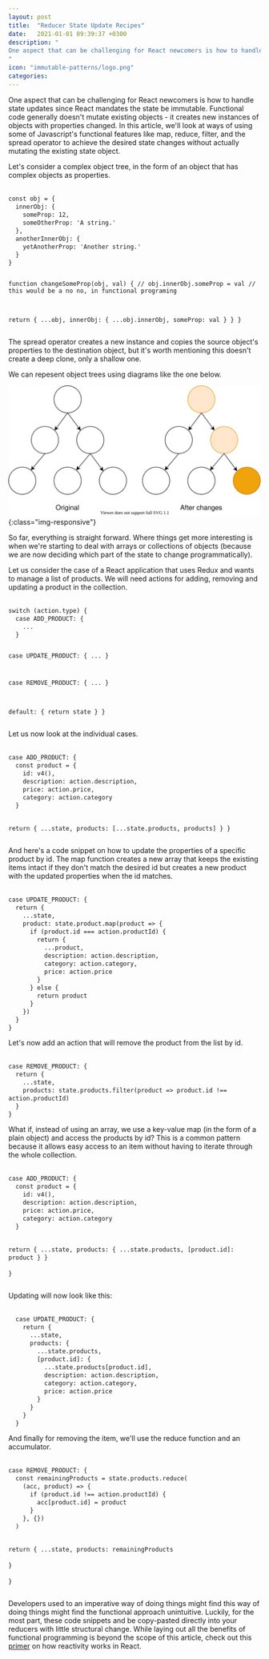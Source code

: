 ```yaml
---
layout: post
title:  "Reducer State Update Recipes"
date:   2021-01-01 09:39:37 +0300
description: "
One aspect that can be challenging for React newcomers is how to handle state updates since React mandates the state be immutable. Functional code generally doesn't mutate existing objects - it creates new instances of objects with properties changed. In this article, we'll look at ways of using some of Javascript's functional features like map, reduce, filter, and the spread operator to achieve the state changes without actually mutating the existing state object.
"
icon: "immutable-patterns/logo.png"
categories:
---
```

One aspect that can be challenging for React newcomers is how to handle state updates since React mandates the state be immutable. Functional code generally doesn't mutate existing objects - it creates new instances of objects with properties changed. In this article, we'll look at ways of using some of Javascript's functional features like <span class="code">map</span>, <span class="code">reduce</span>, <span class="code">filter</span>, and the spread operator to achieve the desired state changes without actually mutating the existing state object.

Let's consider a complex object tree, in the form of an object that has complex objects as properties.

<div class="margin-bottom">
<pre><code class="language-js line-numbers">
const obj = {
  innerObj: {
    someProp: 12,
    someOtherProp: 'A string.'
  },
  anotherInnerObj: {
    yetAnotherProp: 'Another string.'
  }
}

function changeSomeProp(obj, val) {
  // obj.innerObj.someProp = val
  // this would be a no no, in functional programing

  return {
    ...obj,
    innerObj: {
      ...obj.innerObj,
      someProp: val
    }
  }
}
</code></pre>
</div>

The spread operator creates a new instance and copies the source object's properties to the destination object, but it's worth mentioning this doesn't create a deep clone, only a shallow one.

We can repesent object trees using diagrams like the one below. 

![diagram3](/images/immutable-patterns/tree.svg){:class="img-responsive"}

So far, everything is straight forward. Where things get more interesting is when we're starting to deal with arrays or collections of objects (because we are now deciding which part of the state to change programmatically). 

Let us consider the case of a React application that uses Redux and wants to manage a list of products. We will need actions for adding, removing and updating a product in the collection.

<div class="margin-bottom">
<pre><code class="language-js line-numbers">
switch (action.type) {
  case ADD_PRODUCT: {
    ...
  }

  case UPDATE_PRODUCT: {
    ...
  }
  
  case REMOVE_PRODUCT: {
    ...
  }

  default: {
    return state
  }
}
</code></pre>
</div>

Let us now look at the individual cases.

<div class="margin-bottom">
<pre><code class="language-js line-numbers">
case ADD_PRODUCT: {
  const product = {
    id: v4(),
    description: action.description,
    price: action.price,
    category: action.category
  }

  return {
    ...state,
    products: [...state.products, products]
  }
}
</code></pre>
</div>

And here's a code snippet on how to update the properties of a specific product by id. The <span class="code">map</span> function creates a new array that keeps the existing items intact if they don't match the desired id but creates a new product with the updated properties when the id matches.

<div class="margin-bottom">
<pre><code class="language-js line-numbers">
case UPDATE_PRODUCT: {
  return {
    ...state,
    product: state.product.map(product => {
      if (product.id === action.productId) {
        return {
          ...product,
          description: action.description,
          category: action.category,
          price: action.price            
        }
      } else {
        return product
      }
    })
  }
}
</code></pre>
</div>

Let's now add an action that will remove the product from the list by id.

<div class="margin-bottom">
<pre><code class="language-js line-numbers">
case REMOVE_PRODUCT: {
  return {
    ...state,
    products: state.products.filter(product => product.id !== action.productId)
  }
}
</code></pre>
</div>

What if, instead of using an array, we use a key-value map (in the form of a plain object) and access the products by id? This is a common pattern because it allows easy access to an item without having to iterate through the whole collection.

<div class="margin-bottom">
<pre><code class="language-js line-numbers">
case ADD_PRODUCT: {
  const product = {
    id: v4(),
    description: action.description,
    price: action.price,
    category: action.category
  }

  return {
    ...state,
    products: {
      ...state.products,
      [product.id]: product
    }
  }    
}
</code></pre>
</div>

Updating will now look like this:

<div class="margin-bottom">
<pre><code class="language-js line-numbers">
  case UPDATE_PRODUCT: {    
    return {
      ...state,
      products: {
        ...state.products,
        [product.id]: {
          ...state.products[product.id],
          description: action.description,
          category: action.category,
          price: action.price
        }
      }
    }    
  }
</code></pre>
</div>

And finally for removing the item, we'll use the <span class="code">reduce</span> function and an accumulator.

<div class="margin-bottom">
<pre><code class="language-js line-numbers">
case REMOVE_PRODUCT: {    
  const remainingProducts = state.products.reduce(
    (acc, product) => {
      if (product.id !== action.productId) {
        acc[product.id] = product
      }
    }, {})
  )

  return {
    ...state,
    products: remainingProducts      
  }    
}
</code></pre>
</div>

Developers used to an imperative way of doing things might find this way of doing things might find the functional approach unintuitive. Luckily, for the most part, these code snippets and be copy-pasted directly into your reducers with little structural change. While laying out all the benefits of functional programming is beyond the scope of this article, check out this [primer](/immutability) on how reactivity works in React.